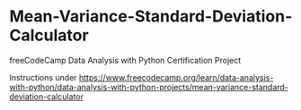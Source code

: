 # Mean-Variance-Standard-Deviation-Calculator

freeCodeCamp Data Analysis with Python Certification Project

 Instructions under https://www.freecodecamp.org/learn/data-analysis-with-python/data-analysis-with-python-projects/mean-variance-standard-deviation-calculator
